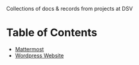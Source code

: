 Collections of docs & records from projects at DSV

# Table of Contents
- [Mattermost](./docs/mattermost.md)
- [Wordpress Website](./docs/wp-website/wp-website.md)